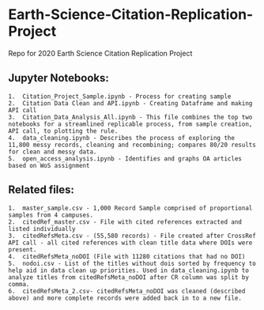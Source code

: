 # Earth-Science-Citation-Replication-Project

Repo for 2020 Earth Science Citation Replication Project

## Jupyter Notebooks:
	1.	Citation_Project_Sample.ipynb - Process for creating sample
	2.	Citation Data Clean and API.ipynb - Creating Dataframe and making API call
	3.	Citation_Data_Analysis_All.ipynb - This file combines the top two notebooks for a streamlined replicable process, from sample creation, API call, to plotting the rule.
	4.	data_cleaning.ipynb - Describes the process of exploring the 11,800 messy records, cleaning and recombining; compares 80/20 results for clean and messy data.
	5.	open_access_analysis.ipynb - Identifies and graphs OA articles based on WoS assignment

## Related files:
	1.	master_sample.csv - 1,000 Record Sample comprised of proportional samples from 4 campuses.
	2.	citedRef_master.csv - File with cited references extracted and listed individually
	3.	citedRefsMeta.csv - (55,580 records) - File created after CrossRef API call - all cited references with clean title data where DOIs were present.
	4.	citedRefsMeta_noDOI (File with 11280 citations that had no DOI)
	5.	nodoi.csv - List of the titles without dois sorted by frequency to help aid in data clean up priorities. Used in data_cleaning.ipynb to analyze titles from citedRefsMeta_noDOI after CR column was split by comma.
	6.	citedRefsMeta_2.csv- citedRefsMeta_noDOI was cleaned (described above) and more complete records were added back in to a new file.